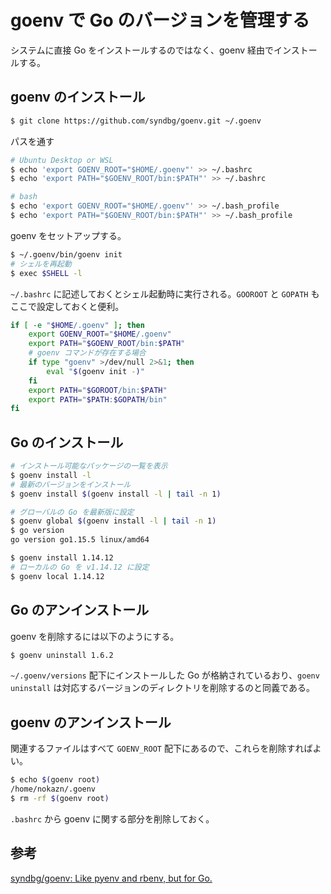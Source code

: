 # goenv で Go のバージョンを管理する

システムに直接 Go をインストールするのではなく、goenv 経由でインストールする。

## goenv のインストール

```bash
$ git clone https://github.com/syndbg/goenv.git ~/.goenv
```

パスを通す

```bash
# Ubuntu Desktop or WSL
$ echo 'export GOENV_ROOT="$HOME/.goenv"' >> ~/.bashrc
$ echo 'export PATH="$GOENV_ROOT/bin:$PATH"' >> ~/.bashrc

# bash
$ echo 'export GOENV_ROOT="$HOME/.goenv"' >> ~/.bash_profile
$ echo 'export PATH="$GOENV_ROOT/bin:$PATH"' >> ~/.bash_profile
```

goenv をセットアップする。

```bash
$ ~/.goenv/bin/goenv init
# シェルを再起動
$ exec $SHELL -l
```

`~/.bashrc` に記述しておくとシェル起動時に実行される。`GOOROOT` と `GOPATH` もここで設定しておくと便利。

```bash
if [ -e "$HOME/.goenv" ]; then
    export GOENV_ROOT="$HOME/.goenv"
    export PATH="$GOENV_ROOT/bin:$PATH"
    # goenv コマンドが存在する場合
    if type "goenv" >/dev/null 2>&1; then
        eval "$(goenv init -)"
    fi
    export PATH="$GOROOT/bin:$PATH"
    export PATH="$PATH:$GOPATH/bin"
fi
```

## Go のインストール

```bash
# インストール可能なパッケージの一覧を表示
$ goenv install -l
# 最新のバージョンをインストール
$ goenv install $(goenv install -l | tail -n 1)

# グローバルの Go を最新版に設定
$ goenv global $(goenv install -l | tail -n 1)
$ go version
go version go1.15.5 linux/amd64

$ goenv install 1.14.12
# ローカルの Go を v1.14.12 に設定
$ goenv local 1.14.12
```

## Go のアンインストール

goenv を削除するには以下のようにする。

```bash
$ goenv uninstall 1.6.2
```

`~/.goenv/versions` 配下にインストールした Go が格納されているおり、`goenv uninstall` は対応するバージョンのディレクトリを削除するのと同義である。

## goenv のアンインストール

関連するファイルはすべて `GOENV_ROOT` 配下にあるので、これらを削除すればよい。

```bash
$ echo $(goenv root)
/home/nokazn/.goenv
$ rm -rf $(goenv root)
```

`.bashrc` から goenv に関する部分を削除しておく。

## 参考

[syndbg/goenv: Like pyenv and rbenv, but for Go.](https://github.com/syndbg/goenv)